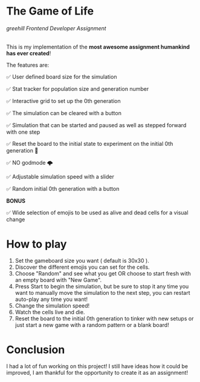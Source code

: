 # The Game of Life 
###### greehill Frontend Developer Assignment

This is my implementation of the **most awesome assignment humankind has ever created**!

The features are:

✅ User defined board size for the simulation 

✅ Stat tracker for population size and generation number

✅ Interactive grid to set up the 0th generation

✅ The simulation can be cleared with a button

✅ Simulation that can be started and paused as well as stepped forward with one step

✅ Reset the board to the initial state to experiment on the initial 0th generation 🧪

✅ NO godmode 🌩

✅ Adjustable simulation speed with a slider

✅ Random initial 0th generation with a button

**BONUS**

✅  Wide selection of emojis to be used as alive and dead cells for a visual change

# How to play

1. Set the gameboard size you want ( default is 30x30 ).
2. Discover the different emojis you can set for the cells.
3. Choose "Random" and see what you get OR choose to start fresh with an empty board with "New Game".
4. Press Start to begin the simulation, but be sure to stop it any time you want to manually move the simulation to the next step, you can restart auto-play any time you want!
5. Change the simulation speed!
6. Watch the cells live and die.
7. Reset the board to the initial 0th generation to tinker with new setups or just start a new game with a random pattern or a blank board!

# Conclusion

I had a lot of fun working on this project! I still have ideas how it could be improved, I am thankful for the opportunity to create it as an assignment!
